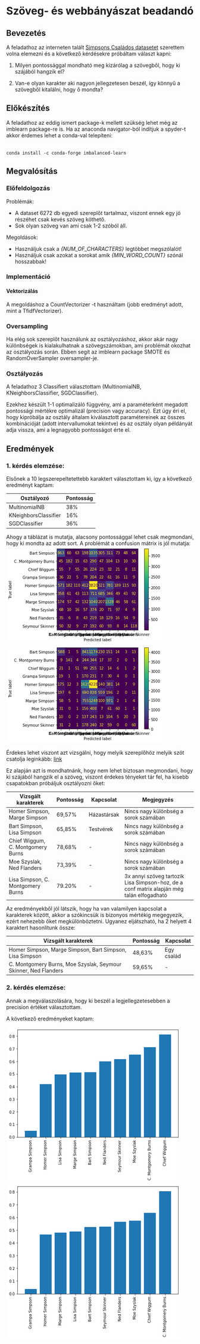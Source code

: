 # Szöveg- és webbányászat beadandó

  

## Bevezetés

A feladathoz az interneten talált [Simpsons Családos datasetet](https://www.kaggle.com/pierremegret/dialogue-lines-of-the-simpsons) szerettem volna elemezni és a következő kérdésekre próbáltam választ kapni:

1. Milyen pontossággal mondható meg kizárólag a szövegből, hogy ki szájából hangzik el?

2. Van-e olyan karakter aki nagyon jellegzetesen beszél, így könnyű a szövegből kitalálni, hogy ő mondta?

  

## Előkészítés

A feladathoz az eddig ismert package-k mellett szükség lehet még az imblearn package-re is. Ha az anaconda navigator-ból indítjuk a spyder-t akkor érdemes lehet a conda-val telepíteni:

```

conda install -c conda-forge imbalanced-learn

```

  

## Megvalósítás

### Előfeldolgozás
Problémák:
- A dataset 6272 db egyedi szereplőt tartalmaz, viszont ennek egy jó részéhet csak kevés szöveg köthető.
- Sok olyan szöveg van ami csak 1-2 szóból áll.

Megoldások:
- Használjuk csak a *{NUM_OF_CHARACTERS}* legtöbbet megszólalót!
- Használjuk csak azokat a sorokat amik *{MIN_WORD_COUNT}* szónál hosszabbak!

### Implementáció
#### Vektorizálás
A megoldáshoz a CountVectorizer -t használtam (jobb eredményt adott, mint a TfidfVectorizer).
### Oversampling
Ha elég sok szereplőt használunk az osztályozáshoz, akkor akár nagy különbségek is kialakulhatnak a  szövegszámokban, ami problémát okozhat az osztályozás során. Ebben segít az imblearn package SMOTE és RandomOverSampler oversampler-je.

### Osztályozás
A feladathoz 3 Classifiert választottam (MultinomialNB, KNeighborsClassifier, SGDClassifier).

Ezekhez készült 1-1 optimalizáló függvény, ami a paraméterként megadott pontossági mértékre optimalizál (precision vagy accuracy).  Ezt úgy éri el, hogy kipróbálja az osztály általam kiválasztott paramétereinek az összes kombinációját (adott intervallumokat tekintve) és az osztály olyan példányát adja vissza, ami a legnagyobb pontosságot érte el.

## Eredmények
### 1. kérdés elemzése:
Elsőnek a 10 legszerepeltetettebb karaktert választottam ki, így a következő eredményt kaptam:

| Osztályozó      | Pontosság |
| ----------- | ----------- |
| MultinomialNB      | 38%   |
| KNeighborsClassifier   | 16%   |
| SGDClassifier   | 36% |

Ahogy a táblázat is mutatja, alacsony pontossággal lehet csak megmondani, hogy ki mondta az adott sort. A problémát a confusion mátrix is jól mutatja:
![MNB](https://github.com/Rombeii/Szoveg-es-webbanyaszat/blob/main/images/MNB_conf.png)
![SGD](https://github.com/Rombeii/Szoveg-es-webbanyaszat/blob/main/images/SGD_conf.png)

Érdekes lehet viszont azt vizsgálni, hogy melyik szereplőhöz melyik szót csatolja leginkább: [link](https://github.com/Rombeii/Szoveg-es-webbanyaszat/blob/main/most_important_words.txt)

Ez alapján azt is mondhatnánk, hogy nem lehet biztosan megmondani, hogy ki szájából hangzik el a szöveg, viszont érdekes tényeket tár fel, ha kisebb csapatokban próbáljuk osztályozni őket:

| Vizsgált karakterek | Pontosság | Kapcsolat | Megjegyzés |
| ----------- | ----------- | ----------- | ----------- |
| Homer Simpson, Marge Simpson | 69,57%       | Házastársak | Nincs nagy különbség a sorok számában |
| Bart Simpson, Lisa Simpson | 65,85%       | Testvérek | Nincs nagy különbség a sorok számában |
| Chief Wiggum, C. Montgomery Burns | 78,68%       | - | Nincs nagy különbség a sorok számában |
| Moe Szyslak, Ned Flanders | 73,39%       | - | Nincs nagy különbség a sorok számában |
| Lisa Simpson, C. Montgomery Burns | 79.20%  | - | 3x annyi szöveg tartozik Lisa Simpson-hoz, de a conf matrix alapján még talán elfogadható |

Az eredményekből jól látszik, hogy ha van valamilyen kapcsolat a karakterek között, akkor a szókincsük is bizonyos mértékig megegyezik, ezért nehezebb őket megkülönböztetni. Ugyanez eljátszható, ha 2 helyett 4 karaktert hasonlítunk össze:

| Vizsgált karakterek | Pontosság | Kapcsolat |
| ----------- | ----------- | ----------- |
| Homer Simpson, Marge Simpson, Bart Simpson, Lisa Simpson | 48,63%       | Egy család |
| C. Montgomery Burns, Moe Szyslak, Seymour Skinner, Ned Flanders | 59,65%       | - |

### 2. kérdés elemzése:
Annak a megválaszolására, hogy ki beszél a legjellegzetesebben a precision értéket választottam.

A következő eredményeket kaptam:

![MNB](https://github.com/Rombeii/Szoveg-es-webbanyaszat/blob/main/images/MNB_prec.png)
![SGD](https://github.com/Rombeii/Szoveg-es-webbanyaszat/blob/main/images/SGD_prec.png)

